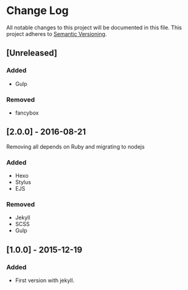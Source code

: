 # Change Log
All notable changes to this project will be documented in this file.
This project adheres to [Semantic Versioning](http://semver.org/).

## [Unreleased]

### Added
- Gulp

### Removed
- fancybox

## [2.0.0] - 2016-08-21
Removing all depends on Ruby and migrating to nodejs

### Added
- Hexo
- Stylus
- EJS

### Removed
- Jekyll
- SCSS
- Gulp


## [1.0.0] - 2015-12-19
### Added
- First version with jekyll.
